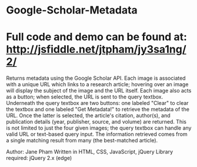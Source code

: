 Google-Scholar-Metadata
=======================
Full code and demo can be found at:
http://jsfiddle.net/jtpham/jy3sa1ng/2/
=======================

Returns metadata using the Google Scholar API. Each image is associated with a unique URL which links to a research article;
hovering over an image will display the subject of the image and the URL itself. Each image also acts as a button; when selected,
the URL is sent to the query textbox. Underneath the query textbox are two buttons: one labeled "Clear" to clear the textbox and
one labeled "Get Metadata!" to retrieve the metadata of the URL. Once the latter is selected, the article's citation, author(s),
and publication details (year, publisher, source, and volume) are returned. This is not limited to just the four given images;
the query textbox can handle any valid URL or text-based query input. The information retrieved comes from a single matching result from many (the best-matched article).

Author: Jane Pham
Written in HTML, CSS, JavaScript, jQuery
Library required: jQuery 2.x (edge)
